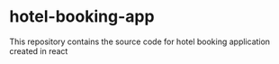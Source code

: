# hotel-booking-app
This repository contains the source code for hotel booking application created in react
